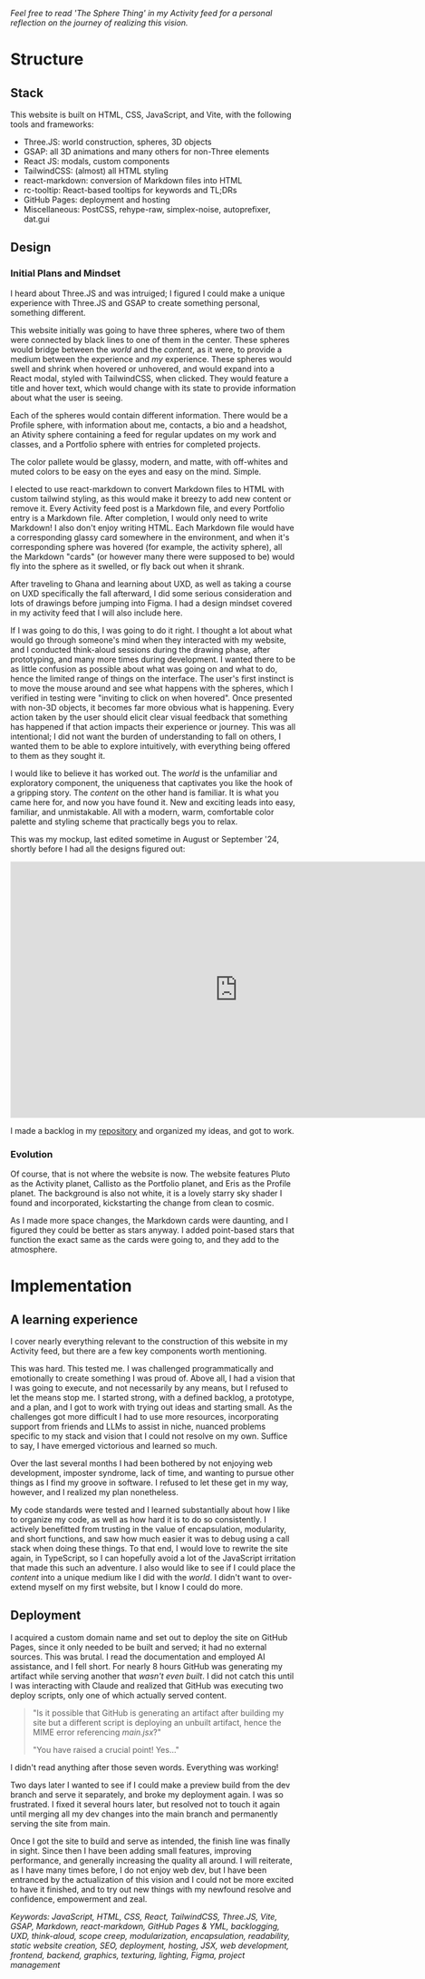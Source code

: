 *Feel free to read 'The Sphere Thing' in my Activity feed for a personal reflection on the journey of realizing this vision.*

# Structure
## Stack
This website is built on HTML, CSS, JavaScript, and Vite, with the following tools and frameworks:
- Three.JS: world construction, spheres, 3D objects
- GSAP: all 3D animations and many others for non-Three elements
- React JS: modals, custom components
- TailwindCSS: (almost) all HTML styling
- react-markdown: conversion of Markdown files into HTML
- rc-tooltip: React-based tooltips for keywords and TL;DRs
- GitHub Pages: deployment and hosting
- Miscellaneous: PostCSS, rehype-raw, simplex-noise, autoprefixer, dat.gui 

## Design
### Initial Plans and Mindset
I heard about Three.JS and was intruiged; I figured I could make a unique experience with Three.JS and GSAP to create something personal, something different.

This website initially was going to have three spheres, where two of them were connected by black lines to one of them in the center. These spheres would bridge between the *world* and the *content*, as it were, to provide a medium between the experience and *my* experience. These spheres would swell and shrink when hovered or unhovered, and would expand into a React modal, styled with TailwindCSS, when clicked. They would feature a title and hover text, which would change with its state to provide information about what the user is seeing. 

Each of the spheres would contain different information. There would be a Profile sphere, with information about me, contacts, a bio and a headshot, an Ativity sphere containing a feed for regular updates on my work and classes, and a Portfolio sphere with entries for completed projects. 

The color pallete would be glassy, modern, and matte, with off-whites and muted colors to be easy on the eyes and easy on the mind. Simple. 

I elected to use react-markdown to convert Markdown files to HTML with custom tailwind styling, as this would make it breezy to add new content or remove it. Every Activity feed post is a Markdown file, and every Portfolio entry is a Markdown file. After completion, I would only need to write Markdown! I also don't enjoy writing HTML. Each Markdown file would have a corresponding glassy card somewhere in the environment, and when it's corresponding sphere was hovered (for example, the activity sphere), all the Markdown "cards" (or however many there were supposed to be) would fly into the sphere as it swelled, or fly back out when it shrank. 

After traveling to Ghana and learning about UXD, as well as taking a course on UXD specifically the fall afterward, I did some serious consideration and lots of drawings before jumping into Figma. I had a design mindset covered in my activity feed that I will also include here. 

If I was going to do this, I was going to do it right. I thought a lot about what would go through someone's mind when they interacted with my website, and I conducted think-aloud sessions during the drawing phase, after prototyping, and many more times during development. I wanted there to be as little confusion as possible about what was going on and what to do, hence the limited range of things on the interface. The user's first instinct is to move the mouse around and see what happens with the spheres, which I verified in testing were "inviting to click on when hovered". Once presented with non-3D objects, it becomes far more obvious what is happening. Every action taken by the user should elicit clear visual feedback that something has happened if that action impacts their experience or journey. This was all intentional; I did not want the burden of understanding to fall on others, I wanted them to be able to explore intuitively, with everything being offered to them as they sought it. 

I would like to believe it has worked out. The *world* is the unfamiliar and exploratory component, the uniqueness that captivates you like the hook of a gripping story. The *content* on the other hand is familiar. It is what you came here for, and now you have found it. New and exciting leads into easy, familiar, and unmistakable. All with a modern, warm, comfortable color palette and styling scheme that practically begs you to relax.

This was my mockup, last edited sometime in August or September '24, shortly before I had all the designs figured out:

<iframe style="border: 1px solid rgba(0, 0, 0, 0.1);" width="800" height="450" src="https://embed.figma.com/proto/ANQZOYEZztrtknOjaXgai2/Portfolio-Mockup?node-id=1-2&p=f&scaling=contain&content-scaling=fixed&page-id=0%3A1&starting-point-node-id=1%3A2&embed-host=share" allowfullscreen></iframe>

I made a backlog in my [repository](https://github.com/eli-johnson-04/portfolio) and organized my ideas, and got to work. 

### Evolution
Of course, that is not where the website is now. The website features Pluto as the Activity planet, Callisto as the Portfolio planet, and Eris as the Profile planet. The background is also not white, it is a lovely starry sky shader I found and incorporated, kickstarting the change from clean to cosmic. 

As I made more space changes, the Markdown cards were daunting, and I figured they could be better as stars anyway. I added point-based stars that function the exact same as the cards were going to, and they add to the atmosphere. 

# Implementation
## A learning experience
I cover nearly everything relevant to the construction of this website in my Activity feed, but there are a few key components worth mentioning. 

This was hard. This tested me. I was challenged programmatically and emotionally to create something I was proud of. Above all, I had a vision that I was going to execute, and not necessarily by any means, but I refused to let the means stop me. I started strong, with a defined backlog, a prototype, and a plan, and I got to work with trying out ideas and starting small. As the challenges got more difficult I had to use more resources, incorporating support from friends and LLMs to assist in niche, nuanced problems specific to my stack and vision that I could not resolve on my own. Suffice to say, I have emerged victorious and learned so much. 

Over the last several months I had been bothered by not enjoying web development, imposter syndrome, lack of time, and wanting to pursue other things as I find my groove in software. I refused to let these get in my way, however, and I realized my plan nonetheless. 

My code standards were tested and I learned substantially about how I like to organize my code, as well as how hard it is to do so consistently. I actively benefitted from trusting in the value of encapsulation, modularity, and short functions, and saw how much easier it was to debug using a call stack when doing these things. To that end, I would love to rewrite the site again, in TypeScript, so I can hopefully avoid a lot of the JavaScript irritation that made this such an adventure. I also would like to see if I could place the *content* into a unique medium like I did with the *world*. I didn't want to over-extend myself on my first website, but I know I could do more. 

## Deployment
I acquired a custom domain name and set out to deploy the site on GitHub Pages, since it only needed to be built and served; it had no external sources. This was brutal. I read the documentation and employed AI assistance, and I fell short. For nearly 8 hours GitHub was generating my artifact while serving another that *wasn't even built*. I did not catch this until I was interacting with Claude and realized that GitHub was executing two deploy scripts, only one of which actually served content. 

> "Is it possible that GitHub is generating an artifact after building my site but a different script is deploying an unbuilt artifact, hence the MIME error referencing *main.jsx*?"
>
> "You have raised a crucial point! Yes..."

I didn't read anything after those seven words. Everything was working!

Two days later I wanted to see if I could make a preview build from the dev branch and serve it separately, and broke my deployment again. I was so frustrated. I fixed it several hours later, but resolved not to touch it again until merging all my dev changes into the main branch and permanently serving the site from main. 

Once I got the site to build and serve as intended, the finish line was finally in sight. Since then I have been adding small features, improving performance, and generally increasing the quality all around. I will reiterate, as I have many times before, I do not enjoy web dev, but I have been entranced by the actualization of this vision and I could not be more excited to have it finished, and to try out new things with my newfound resolve and confidence, empowerment and zeal. 

*Keywords: JavaScript, HTML, CSS, React, TailwindCSS, Three.JS, Vite, GSAP, Markdown, react-markdown, GitHub Pages & YML, backlogging, UXD, think-aloud, scope creep, modularization, encapsulation, readability, static website creation, SEO, deployment, hosting, JSX, web development, frontend, backend, graphics, texturing, lighting, Figma, project management*
